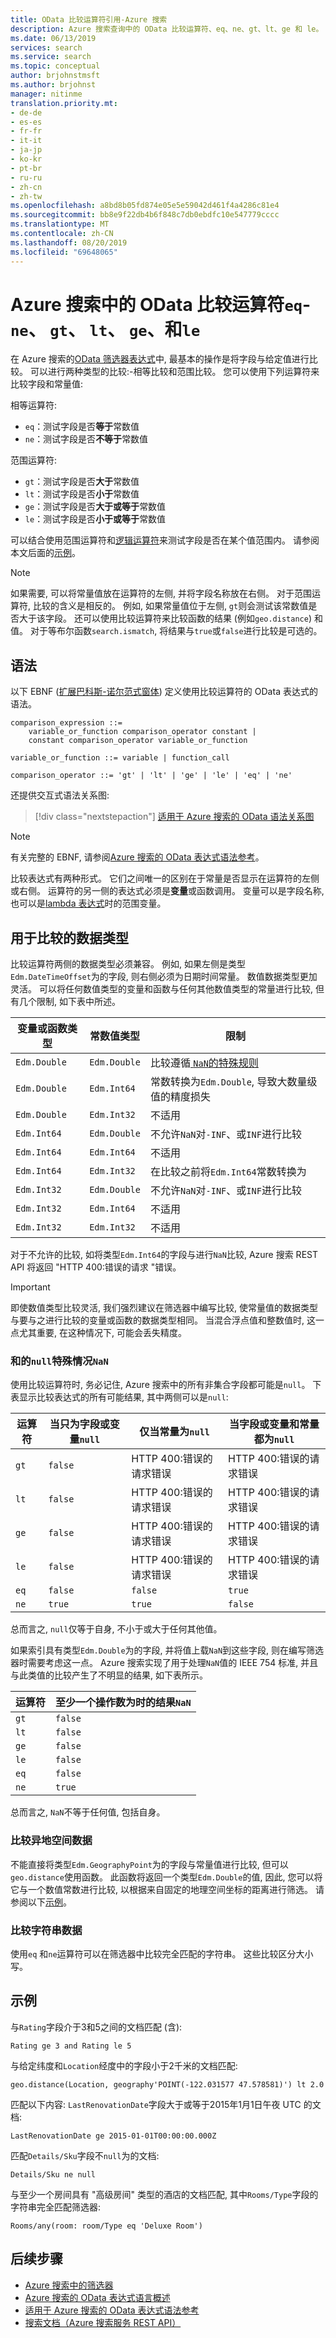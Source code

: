```yaml
---
title: OData 比较运算符引用-Azure 搜索
description: Azure 搜索查询中的 OData 比较运算符、eq、ne、gt、lt、ge 和 le。
ms.date: 06/13/2019
services: search
ms.service: search
ms.topic: conceptual
author: brjohnstmsft
ms.author: brjohnst
manager: nitinme
translation.priority.mt:
- de-de
- es-es
- fr-fr
- it-it
- ja-jp
- ko-kr
- pt-br
- ru-ru
- zh-cn
- zh-tw
ms.openlocfilehash: a8bd8b05fd874e05e5e59042d461f4a4286c81e4
ms.sourcegitcommit: bb8e9f22db4b6f848c7db0ebdfc10e547779cccc
ms.translationtype: MT
ms.contentlocale: zh-CN
ms.lasthandoff: 08/20/2019
ms.locfileid: "69648065"
---
```

# <a name="odata-comparison-operators-in-azure-search---eq-ne-gt-lt-ge-and-le"></a>Azure 搜索中的 OData 比较运算符`eq`- `ne`、 `gt`、 `lt`、 `ge`、和`le`

在 Azure 搜索的[OData 筛选器表达式](query-odata-filter-orderby-syntax.md)中, 最基本的操作是将字段与给定值进行比较。 可以进行两种类型的比较:-相等比较和范围比较。 您可以使用下列运算符来比较字段和常量值:

相等运算符:

- `eq`：测试字段是否**等于**常数值
- `ne`：测试字段是否**不等于**常数值

范围运算符:

- `gt`：测试字段是否**大于**常数值
- `lt`：测试字段是否**小于**常数值
- `ge`：测试字段是否**大于或等于**常数值
- `le`：测试字段是否**小于或等于**常数值

可以结合使用范围运算符和[逻辑运算符](search-query-odata-logical-operators.md)来测试字段是否在某个值范围内。 请参阅本文后面的[示例](#examples)。

> [!NOTE]
> 如果需要, 可以将常量值放在运算符的左侧, 并将字段名称放在右侧。 对于范围运算符, 比较的含义是相反的。 例如, 如果常量值位于左侧, `gt`则会测试该常数值是否大于该字段。 还可以使用比较运算符来比较函数的结果 (例如`geo.distance`) 和值。 对于等布尔函数`search.ismatch`, 将结果与`true`或`false`进行比较是可选的。

## <a name="syntax"></a>语法

以下 EBNF ([扩展巴科斯-诺尔范式窗体](https://en.wikipedia.org/wiki/Extended_Backus–Naur_form)) 定义使用比较运算符的 OData 表达式的语法。

<!-- Upload this EBNF using https://bottlecaps.de/rr/ui to create a downloadable railroad diagram. -->

```
comparison_expression ::=
    variable_or_function comparison_operator constant |
    constant comparison_operator variable_or_function

variable_or_function ::= variable | function_call

comparison_operator ::= 'gt' | 'lt' | 'ge' | 'le' | 'eq' | 'ne'
```

还提供交互式语法关系图:

> [!div class="nextstepaction"]
> [适用于 Azure 搜索的 OData 语法关系图](https://azuresearch.github.io/odata-syntax-diagram/#comparison_expression)

> [!NOTE]
> 有关完整的 EBNF, 请参阅[Azure 搜索的 OData 表达式语法参考](search-query-odata-syntax-reference.md)。

比较表达式有两种形式。 它们之间唯一的区别在于常量是否显示在运算符的左侧或右侧。 运算符的另一侧的表达式必须是**变量**或函数调用。 变量可以是字段名称, 也可以是[lambda 表达式](search-query-odata-collection-operators.md)时的范围变量。

## <a name="data-types-for-comparisons"></a>用于比较的数据类型

比较运算符两侧的数据类型必须兼容。 例如, 如果左侧是类型`Edm.DateTimeOffset`为的字段, 则右侧必须为日期时间常量。 数值数据类型更加灵活。 可以将任何数值类型的变量和函数与任何其他数值类型的常量进行比较, 但有几个限制, 如下表中所述。

| 变量或函数类型 | 常数值类型 | 限制 |
| --- | --- | --- |
| `Edm.Double` | `Edm.Double` | 比较遵循[ `NaN`的特殊规则](#special-case-nan) |
| `Edm.Double` | `Edm.Int64` | 常数转换为`Edm.Double`, 导致大数量级值的精度损失 |
| `Edm.Double` | `Edm.Int32` | 不适用 |
| `Edm.Int64` | `Edm.Double` | 不允许`NaN`对`-INF`、或`INF`进行比较 |
| `Edm.Int64` | `Edm.Int64` | 不适用 |
| `Edm.Int64` | `Edm.Int32` | 在比较之前将`Edm.Int64`常数转换为 |
| `Edm.Int32` | `Edm.Double` | 不允许`NaN`对`-INF`、或`INF`进行比较 |
| `Edm.Int32` | `Edm.Int64` | 不适用 |
| `Edm.Int32` | `Edm.Int32` | 不适用 |

对于不允许的比较, 如将类型`Edm.Int64`的字段与进行`NaN`比较, Azure 搜索 REST API 将返回 "HTTP 400:错误的请求 "错误。

> [!IMPORTANT]
> 即使数值类型比较灵活, 我们强烈建议在筛选器中编写比较, 使常量值的数据类型与要与之进行比较的变量或函数的数据类型相同。 当混合浮点值和整数值时, 这一点尤其重要, 在这种情况下, 可能会丢失精度。

<a name="special-case-nan"></a>

### <a name="special-cases-for-null-and-nan"></a>和的`null`特殊情况`NaN`

使用比较运算符时, 务必记住, Azure 搜索中的所有非集合字段都可能是`null`。 下表显示比较表达式的所有可能结果, 其中两侧可以是`null`:

| 运算符 | 当只为字段或变量`null` | 仅当常量为`null` | 当字段或变量和常量都为`null` |
| --- | --- | --- | --- |
| `gt` | `false` | HTTP 400:错误的请求错误 | HTTP 400:错误的请求错误 |
| `lt` | `false` | HTTP 400:错误的请求错误 | HTTP 400:错误的请求错误 |
| `ge` | `false` | HTTP 400:错误的请求错误 | HTTP 400:错误的请求错误 |
| `le` | `false` | HTTP 400:错误的请求错误 | HTTP 400:错误的请求错误 |
| `eq` | `false` | `false` | `true` |
| `ne` | `true` | `true` | `false` |

总而言之, `null`仅等于自身, 不小于或大于任何其他值。

如果索引具有类型`Edm.Double`为的字段, 并将值上载`NaN`到这些字段, 则在编写筛选器时需要考虑这一点。 Azure 搜索实现了用于处理`NaN`值的 IEEE 754 标准, 并且与此类值的比较产生了不明显的结果, 如下表所示。

| 运算符 | 至少一个操作数为时的结果`NaN` |
| --- | --- |
| `gt` | `false` |
| `lt` | `false` |
| `ge` | `false` |
| `le` | `false` |
| `eq` | `false` |
| `ne` | `true` |

总而言之, `NaN`不等于任何值, 包括自身。

### <a name="comparing-geo-spatial-data"></a>比较异地空间数据

不能直接将类型`Edm.GeographyPoint`为的字段与常量值进行比较, 但可以`geo.distance`使用函数。 此函数将返回一个类型`Edm.Double`的值, 因此, 您可以将它与一个数值常数进行比较, 以根据来自固定的地理空间坐标的距离进行筛选。 请参阅以下[示例](#examples)。

### <a name="comparing-string-data"></a>比较字符串数据

使用`eq` 和`ne`运算符可以在筛选器中比较完全匹配的字符串。 这些比较区分大小写。

## <a name="examples"></a>示例

与`Rating`字段介于3和5之间的文档匹配 (含):

    Rating ge 3 and Rating le 5

与给定纬度和`Location`经度中的字段小于2千米的文档匹配:

    geo.distance(Location, geography'POINT(-122.031577 47.578581)') lt 2.0

匹配以下内容: `LastRenovationDate`字段大于或等于2015年1月1日午夜 UTC 的文档:

    LastRenovationDate ge 2015-01-01T00:00:00.000Z

匹配`Details/Sku`字段不`null`为的文档:

    Details/Sku ne null

与至少一个房间具有 "高级房间" 类型的酒店的文档匹配, 其中`Rooms/Type`字段的字符串完全匹配筛选器:

    Rooms/any(room: room/Type eq 'Deluxe Room')

## <a name="next-steps"></a>后续步骤  

- [Azure 搜索中的筛选器](search-filters.md)
- [Azure 搜索的 OData 表达式语言概述](query-odata-filter-orderby-syntax.md)
- [适用于 Azure 搜索的 OData 表达式语法参考](search-query-odata-syntax-reference.md)
- [搜索文档（Azure 搜索服务 REST API）](https://docs.microsoft.com/rest/api/searchservice/Search-Documents)
